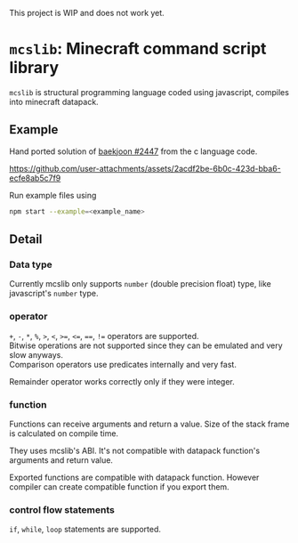 This project is WIP and does not work yet.

# `mcslib`: Minecraft command script library
`mcslib` is structural programming language coded using javascript, compiles into minecraft datapack.

## Example
Hand ported solution of [baekjoon #2447](https://www.acmicpc.net/problem/2447) from the c language code.

https://github.com/user-attachments/assets/2acdf2be-6b0c-423d-bba6-ecfe8ab5c7f9

Run example files using
```bash
npm start --example=<example_name>
```

## Detail
### Data type
Currently mcslib only supports `number` (double precision float) type, like javascript's `number` type.

### operator
`+`, `-`, `*`, `%`, `>`, `<`, `>=`, `<=`, `==`, `!=` operators are supported.  
Bitwise operations are not supported since they can be emulated and very slow anyways.  
Comparison operators use predicates internally and very fast.

Remainder operator works correctly only if they were integer.

### function
Functions can receive arguments and return a value.
Size of the stack frame is calculated on compile time.

They uses mcslib's ABI. It's not compatible with datapack function's arguments and return value.

Exported functions are compatible with datapack function.
However compiler can create compatible function if you export them.

### control flow statements
`if`, `while`, `loop` statements are supported.

